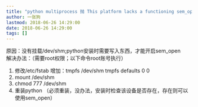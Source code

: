 ```yaml
---
title: "python multiprocess 抛 This platform lacks a functioning sem_open implementation, therefore, the required synchronization primitives needed will not "
author: 一张狗
lastmod: 2018-06-26 14:29:00
date: 2018-06-26 14:29:00
tags: []
---
```



原因：没有挂载/dev/shm;python安装时需要写入东西，才能开启sem_open  
 解决办法：（需要root权限；以下命令root账号执行）

1. 修改/etc/fstab 增加：tmpfs /dev/shm tmpfs defaults 0 0
2. mount /dev/shm
3. chmod 777 /dev/shm
4. 重装python （必须重装，没办法，安装时检查该设备是否存在，存在则可以使用sem_open）


